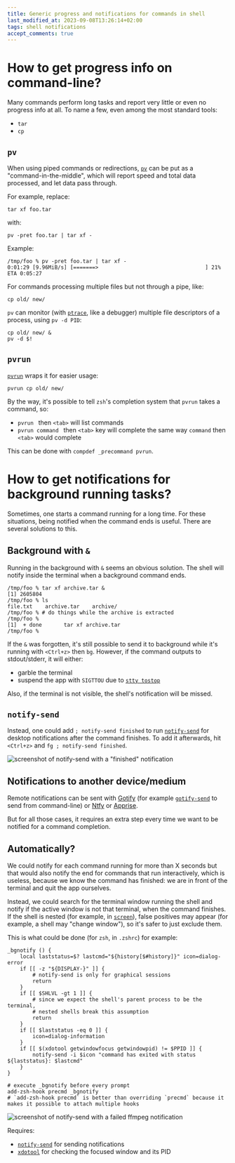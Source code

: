 ```yaml
---
title: Generic progress and notifications for commands in shell
last_modified_at: 2023-09-08T13:26:14+02:00
tags: shell notifications
accept_comments: true
---
```


# How to get progress info on command-line?

Many commands perform long tasks and report very little or even no progress info at all.
To name a few, even among the most standard tools:

- `tar`
- `cp`

## `pv`

When using piped commands or redirections, [`pv`](https://www.ivarch.com/programs/pv.shtml) can be put as a "command-in-the-middle", which will report speed and total data processed, and let data pass through.

For example, replace:

	tar xf foo.tar

with:

	pv -pret foo.tar | tar xf -

Example:

```
/tmp/foo % pv -pret foo.tar | tar xf -
0:01:29 [9.96MiB/s] [=======>                                  ] 21% ETA 0:05:27
```

For commands processing multiple files but not through a pipe, like:

	cp old/ new/

`pv` can monitor (with [`ptrace`](https://en.wikipedia.org/wiki/Ptrace), like a debugger) multiple file descriptors of a process, using `pv -d PID`:

	cp old/ new/ &
	pv -d $!

## `pvrun`

[`pvrun`](https://gitlab.com/hydrargyrum/attic/-/tree/master/pvrun) wraps it for easier usage:

	pvrun cp old/ new/

By the way, it's possible to tell `zsh`'s completion system that `pvrun` takes a command, so:

- `pvrun ` then `<tab>` will list commands
- `pvrun command ` then `<tab>` key will complete the same way `command` then `<tab>` would complete

This can be done with `compdef _precommand pvrun`.

# How to get notifications for background running tasks?

Sometimes, one starts a command running for a long time. For these situations, being notified when the command ends is useful. There are several solutions to this.

## Background with `&`

Running in the background with `&` seems an obvious solution.
The shell will notify inside the terminal when a background command ends.

```
/tmp/foo % tar xf archive.tar &
[1] 2605804
/tmp/foo % ls
file.txt    archive.tar    archive/
/tmp/foo % # do things while the archive is extracted
/tmp/foo % 
[1]  + done       tar xf archive.tar
/tmp/foo %
```

If the `&` was forgotten, it's still possible to send it to background while it's running with `<Ctrl+z>` then `bg`.
However, if the command outputs to stdout/stderr, it will either:
- garble the terminal
- suspend the app with `SIGTTOU` due to [`stty tostop`](https://pubs.opengroup.org/onlinepubs/009604599/basedefs/xbd_chap11.html#tag_11_01_04)

Also, if the terminal is not visible, the shell's notification will be missed.

## `notify-send`

Instead, one could add `; notify-send finished` to run [`notify-send`](https://manpages.debian.org/unstable/libnotify-bin/notify-send.1.en.html) for desktop notifications after the command finishes.
To add it afterwards, hit `<Ctrl+z>` and `fg ; notify-send finished`.

![screenshot of notify-send with a "finished" notification](2023-09-08-notify-send.png)

## Notifications to another device/medium

Remote notifications can be sent with [Gotify](https://gotify.net/) (for example [`gotify-send`](https://gitlab.com/hydrargyrum/attic/-/tree/master/gotify-tools) to send from command-line) or [Ntfy](https://ntfy.sh/) or [Apprise](https://github.com/caronc/apprise).

But for all those cases, it requires an extra step every time we want to be notified for a command completion.

## Automatically?

We could notify for each command running for more than X seconds but that would also notify the end for commands that run interactively, which is useless, because we know the command has finished: we are in front of the terminal and quit the app ourselves.

Instead, we could search for the terminal window running the shell and notify if the active window is not that terminal, when the command finishes.
If the shell is nested (for example, in [`screen`](https://www.gnu.org/software/screen/)), false positives may appear (for example, a shell may "change window"), so it's safer to just exclude them.

This is what could be done (for `zsh`, in `.zshrc`) for example:

```
_bgnotify () {
    local laststatus=$? lastcmd="${history[$#history]}" icon=dialog-error
    if [[ -z "${DISPLAY-}" ]] {
        # notify-send is only for graphical sessions
        return
    }
    if [[ $SHLVL -gt 1 ]] {
        # since we expect the shell's parent process to be the terminal,
        # nested shells break this assumption
        return
    }
    if [[ $laststatus -eq 0 ]] {
        icon=dialog-information
    }
    if [[ $(xdotool getwindowfocus getwindowpid) != $PPID ]] {
        notify-send -i $icon "command has exited with status ${laststatus}: $lastcmd"
    }
}

# execute _bgnotify before every prompt
add-zsh-hook precmd _bgnotify
# `add-zsh-hook precmd` is better than overriding `precmd` because it makes it possible to attach multiple hooks
```

![screenshot of notify-send with a failed ffmpeg notification](2023-09-08-notify-send-status.png)

Requires:

- [`notify-send`](https://manpages.debian.org/unstable/libnotify-bin/notify-send.1.en.html) for sending notifications
- [`xdotool`](https://github.com/jordansissel/xdotool) for checking the focused window and its PID

